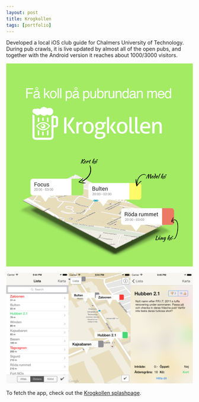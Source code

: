 ```yaml
---
layout: post
title: Krogkollen
tags: [portfolio]
---
```


Developed a local iOS club guide for Chalmers University of Technology. During pub crawls, it is live updated by almost all of the open pubs, and together with the Android version it reaches about 1000/3000 visitors.

![web splash](/assets/krogkollen-1.png)

![screenshots](/assets/krogkollen-2.png)

To fetch the app, check out the [Krogkollen splashpage](http://bit.ly/krogkollen).
